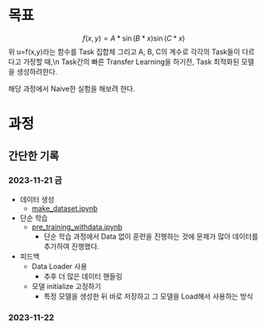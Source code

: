 # 목표
$$f(x,y)=A*\sin(B*x)\sin(C*x)$$
위 u=f(x,y)라는 함수를 Task 집합체 그리고 A, B, C의 계수로 각각의 Task들이 다르다고 가정할 때,\n
Task간의 빠른 Transfer Learning을 하기전, Task 최적화된 모델을 생성하려한다.

해당 과정에서 Naive한 실험을 해보려 한다.


# 과정
## 간단한 기록

### 2023-11-21 금
* 데이터 생성
    * [make_dataset.ipynb](./make_dataset.ipynb)
* 단순 학습
    * [pre_training_withdata.ipynb](./pre_training_withdata.ipynb)
        * 단순 학습 과정에서 Data 없이 훈련을 진행하는 것에 문제가 많아 데이터를 추가하여 진행했다.
* 피드백
    * Data Loader 사용
        * 추후 더 많은 데이터 핸들링
    * 모델 initialize 고정하기
        * 특정 모델을 생성한 뒤 바로 저장하고 그 모델을 Load해서 사용하는 방식
### 2023-11-22

